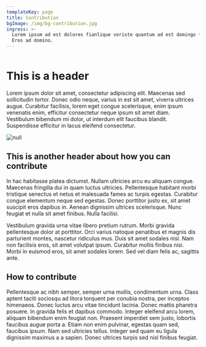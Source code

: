 ```yaml
---
templateKey: page
title: Contribution
bgImage: /img/bg-contribution.jpg
ingress: >-
  Lorem ipsum ad est dolores fianlique voriste quantum ad est domingo florentin.
  Eros ad domino.
---
```

![]()

# This is a header

Lorem ipsum dolor sit amet, consectetur adipiscing elit. Maecenas sed sollicitudin tortor. Donec odio neque, varius in est sit amet, viverra ultrices augue. Curabitur facilisis, lorem eget congue scelerisque, enim ipsum venenatis enim, efficitur consectetur neque ipsum sit amet diam. Vestibulum bibendum mi dolor, ut interdum elit faucibus blandit. Suspendisse efficitur in lacus eleifend consectetur.

![null](/img/bild-22.jpg)

## This is another header about how you can contribute

In hac habitasse platea dictumst. Nullam ultricies arcu eu aliquam congue. Maecenas fringilla dui in quam luctus ultricies. Pellentesque habitant morbi tristique senectus et netus et malesuada fames ac turpis egestas. Curabitur congue elementum neque sed egestas. Donec porttitor justo ex, sit amet suscipit eros dapibus in. Aenean dignissim ultrices scelerisque. Nunc feugiat et nulla sit amet finibus. Nulla facilisi.

Vestibulum gravida urna vitae libero pretium rutrum. Morbi gravida pellentesque dolor at porttitor. Orci varius natoque penatibus et magnis dis parturient montes, nascetur ridiculus mus. Duis sit amet sodales nisl. Nam non facilisis eros, sit amet volutpat ipsum. Curabitur mollis finibus nisi. Morbi in euismod eros, sit amet sodales lorem. Sed vel diam felis ac, sagittis ante.

## How to contribute

Pellentesque ac nibh semper, semper urna mollis, condimentum urna. Class aptent taciti sociosqu ad litora torquent per conubia nostra, per inceptos himenaeos. Donec luctus arcu vitae tincidunt lacinia. Donec mattis pharetra posuere. In gravida felis et dapibus commodo. Integer eleifend arcu lorem, aliquam bibendum enim feugiat non. Praesent imperdiet sem justo, lobortis faucibus augue porta a. Etiam non enim pulvinar, egestas quam sed, faucibus ipsum. Nam sed ultricies tellus. Integer sed quam eu ligula dignissim maximus a a sapien. Donec ultrices turpis sed nisl finibus feugiat.
